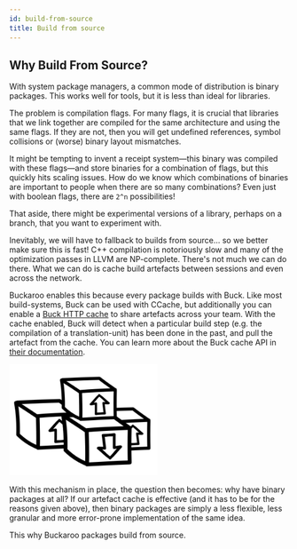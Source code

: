 ```yaml
---
id: build-from-source
title: Build from source
---
```


## Why Build From Source?

With system package managers, a common mode of distribution is binary packages. This works well for tools, but it is less than ideal for libraries. 

The problem is compilation flags. For many flags, it is crucial that libraries that we link together are compiled for the same architecture and using the same flags. If they are not, then you will get undefined references, symbol collisions or (worse) binary layout mismatches. 

It might be tempting to invent a receipt system—this binary was compiled with these flags—and store binaries for a combination of flags, but this quickly hits scaling issues. How do we know which combinations of binaries are important to people when there are so many combinations? Even just with boolean flags, there are `2^n` possibilities!

That aside, there might be experimental versions of a library, perhaps on a branch, that you want to experiment with. 

Inevitably, we will have to fallback to builds from source... so we better make sure this is fast! C++ compilation is notoriously slow and many of the optimization passes in LLVM are NP-complete. There's not much we can do there. What we can do is cache build artefacts between sessions and even across the network. 

Buckaroo enables this because every package builds with Buck. Like most build-systems, Buck can be used with CCache, but additionally you can enable a [Buck HTTP cache](https://github.com/uber/buck-http-cache) to share artefacts across your team. With the cache enabled, Buck will detect when a particular build step (e.g. the compilation of a translation-unit) has been done in the past, and pull the artefact from the cache. You can learn more about the Buck cache API in [their documentation](https://buckbuild.com/concept/http_cache_api.html). 

<img src="https://raw.githubusercontent.com/LoopPerfect/buckaroo/fa17e1a14bb915c77d652b81b5e101e63a05b52b/www/packages.png" height="200" alt="Packages" />


With this mechanism in place, the question then becomes: why have binary packages at all? If our artefact cache is effective (and it has to be for the reasons given above), then binary packages are simply a less flexible, less granular and more error-prone implementation of the same idea. 

This why Buckaroo packages build from source.